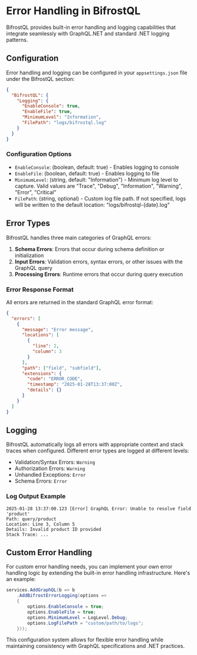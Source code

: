 # Error Handling in BifrostQL

BifrostQL provides built-in error handling and logging capabilities that integrate seamlessly with GraphQL.NET and standard .NET logging patterns.

## Configuration

Error handling and logging can be configured in your `appsettings.json` file under the BifrostQL section:

```json
{
  "BifrostQL": {
    "Logging": {
      "EnableConsole": true,
      "EnableFile": true,
      "MinimumLevel": "Information",
      "FilePath": "logs/bifrostql.log"
    }
  }
}
```

### Configuration Options

- `EnableConsole`: (boolean, default: true) - Enables logging to console
- `EnableFile`: (boolean, default: true) - Enables logging to file
- `MinimumLevel`: (string, default: "Information") - Minimum log level to capture. Valid values are "Trace", "Debug", "Information", "Warning", "Error", "Critical"
- `FilePath`: (string, optional) - Custom log file path. If not specified, logs will be written to the default location: "logs/bifrostql-{date}.log"

## Error Types

BifrostQL handles three main categories of GraphQL errors:

1. **Schema Errors**: Errors that occur during schema definition or initialization
2. **Input Errors**: Validation errors, syntax errors, or other issues with the GraphQL query
3. **Processing Errors**: Runtime errors that occur during query execution

### Error Response Format

All errors are returned in the standard GraphQL error format:

```json
{
  "errors": [
    {
      "message": "Error message",
      "locations": [
        {
          "line": 2,
          "column": 3
        }
      ],
      "path": ["field", "subfield"],
      "extensions": {
        "code": "ERROR_CODE",
        "timestamp": "2025-01-28T13:37:00Z",
        "details": {}
      }
    }
  ]
}
```

## Logging

BifrostQL automatically logs all errors with appropriate context and stack traces when configured. Different error types are logged at different levels:

- Validation/Syntax Errors: `Warning`
- Authorization Errors: `Warning`
- Unhandled Exceptions: `Error`
- Schema Errors: `Error`

### Log Output Example

```
2025-01-28 13:37:00.123 [Error] GraphQL Error: Unable to resolve field 'product'
Path: query/product
Location: Line 3, Column 5
Details: Invalid product ID provided
Stack Trace: ...
```

## Custom Error Handling

For custom error handling needs, you can implement your own error handling logic by extending the built-in error handling infrastructure. Here's an example:

```csharp
services.AddGraphQL(b => b
    .AddBifrostErrorLogging(options => 
    {
        options.EnableConsole = true;
        options.EnableFile = true;
        options.MinimumLevel = LogLevel.Debug;
        options.LogFilePath = "custom/path/to/logs";
    }));
```

This configuration system allows for flexible error handling while maintaining consistency with GraphQL specifications and .NET practices.